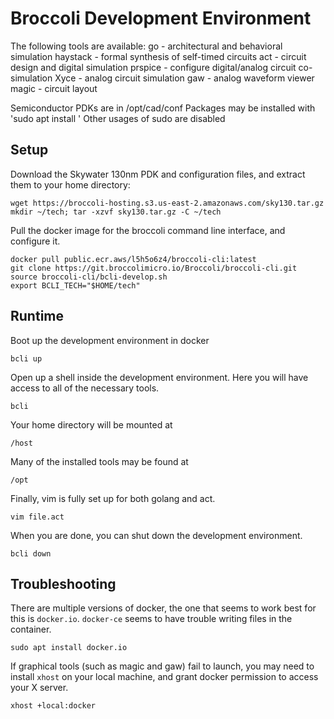 # Broccoli Development Environment

The following tools are available:
go       - architectural and behavioral simulation
haystack - formal synthesis of self-timed circuits
act      - circuit design and digital simulation
prspice  - configure digital/analog circuit co-simulation
Xyce     - analog circuit simulation
gaw      - analog waveform viewer
magic    - circuit layout

Semiconductor PDKs are in /opt/cad/conf
Packages may be installed with 'sudo apt install <package>'
Other usages of sudo are disabled

## Setup

Download the Skywater 130nm PDK and configuration files, and extract them to your home directory: 
```
wget https://broccoli-hosting.s3.us-east-2.amazonaws.com/sky130.tar.gz
mkdir ~/tech; tar -xzvf sky130.tar.gz -C ~/tech
```
Pull the docker image for the broccoli command line interface, and configure it.
```
docker pull public.ecr.aws/l5h5o6z4/broccoli-cli:latest
git clone https://git.broccolimicro.io/Broccoli/broccoli-cli.git
source broccoli-cli/bcli-develop.sh
export BCLI_TECH="$HOME/tech"
```

## Runtime

Boot up the development environment in docker
```
bcli up
```
Open up a shell inside the development environment. Here you will have access to all of the necessary tools.
```
bcli
```
Your home directory will be mounted at
```
/host
```
Many of the installed tools may be found at
```
/opt
```
Finally, vim is fully set up for both golang and act.
```
vim file.act
```
When you are done, you can shut down the development environment.
```
bcli down
```

## Troubleshooting

There are multiple versions of docker, the one that seems to work best for this is `docker.io`. `docker-ce` seems to have trouble writing files in the container.
```
sudo apt install docker.io
```

If graphical tools (such as magic and gaw) fail to launch, you may need to install ```xhost``` on your local machine, and grant docker permission to access your X server.
```
xhost +local:docker
```
